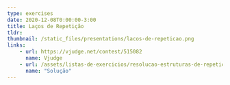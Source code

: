 ```yaml
---
type: exercises
date: 2020-12-08T0:00:00-3:00
title: Laços de Repetição
tldr: 
thumbnail: /static_files/presentations/lacos-de-repeticao.png
links: 
    - url: https://vjudge.net/contest/515082
      name: Vjudge
    - url: /assets/listas-de-exercicios/resolucao-estruturas-de-repeticao.zip
      name: "Solução"
---
```

